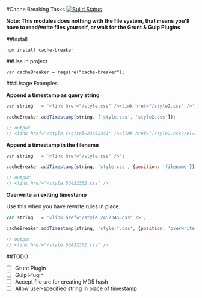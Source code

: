 #Cache Breaking Tasks [![Build Status](https://travis-ci.org/shakyShane/cache-breaker.svg?branch=master)](https://travis-ci.org/shakyShane/cache-breaker)

**Note: This modules does nothing with the file system, that means you'll have to read/write files yourself, or wait for
the Grunt & Gulp Plugins**


##Install

```
npm install cache-breaker
```

##Use in project

```
var cacheBreaker = require("cache-breaker");
```

###Usage Examples

**Append a timestamp as query string**

```js
var string   = '<link href="/style.css" /><link href="/style2.css" />';

cacheBreaker.addTimestamp(string, ['style.css', 'style2.css']);

// output
// <link href="/style.css?rel=23452341" /><link href="/style2.css?rel=23452341" />

```

**Append a timestamp in the filename**

```js
var string   = '<link href="/style.css" />';

cacheBreaker.addTimestamp(string, 'style.css', {position: 'filename'});

// output
// <link href="/style.56432352.css" />

```


**Overwrite an exiting timestamp**

Use this when you have rewrite rules in place.

```js
var string   = '<link href="/style.2452345.css" />';

cacheBreaker.addTimestamp(string, 'style.*.css', {position: 'overwrite'});

// output
// <link href="/style.56432352.css" />

```

##TODO

- [ ] Grunt Plugin
- [ ] Gulp Plugin
- [ ] Accept file src for creating MD5 hash
- [ ] Allow user-specified string in place of timestamp